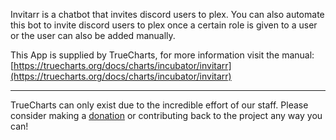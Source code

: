 Invitarr is a chatbot that invites discord users to plex. You can also automate this bot to invite discord users to plex once a certain role is given to a user or the user can also be added manually.

This App is supplied by TrueCharts, for more information visit the manual: [https://truecharts.org/docs/charts/incubator/invitarr](https://truecharts.org/docs/charts/incubator/invitarr)

---

TrueCharts can only exist due to the incredible effort of our staff.
Please consider making a [donation](https://truecharts.org/docs/about/sponsor) or contributing back to the project any way you can!
